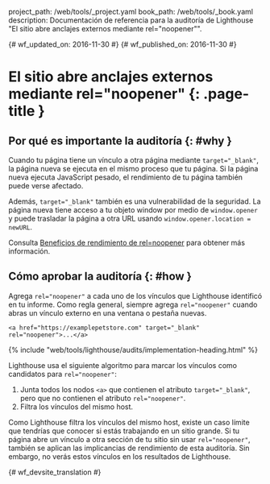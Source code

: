project_path: /web/tools/_project.yaml
book_path: /web/tools/_book.yaml
description: Documentación de referencia para la auditoría de Lighthouse "El sitio abre anclajes externos mediante rel="noopener"".

{# wf_updated_on: 2016-11-30 #}
{# wf_published_on: 2016-11-30 #}

# El sitio abre anclajes externos mediante rel="noopener"  {: .page-title }

## Por qué es importante la auditoría {: #why }

Cuando tu página tiene un vínculo a otra página mediante `target="_blank"`, la página nueva
se ejecuta en el mismo proceso que tu página. Si la página nueva ejecuta
JavaScript pesado, el rendimiento de tu página también puede verse afectado.

Además, `target="_blank"` también es una vulnerabilidad de la seguridad. La página nueva
tiene acceso a tu objeto window por medio de `window.opener` y puede trasladar la página
a otra URL usando `window.opener.location = newURL`.

Consulta [Beneficios de rendimiento de rel=noopener][jake] para obtener más información.

[jake]: https://jakearchibald.com/2016/performance-benefits-of-rel-noopener/

## Cómo aprobar la auditoría {: #how }

Agrega `rel="noopener"` a cada uno de los vínculos que Lighthouse identificó en tu
informe. Como regla general, siempre agrega `rel="noopener"` cuando abras un vínculo externo
en una ventana o pestaña nuevas.

    <a href="https://examplepetstore.com" target="_blank" rel="noopener">...</a>

{% include "web/tools/lighthouse/audits/implementation-heading.html" %}

Lighthouse usa el siguiente algoritmo para marcar los vínculos como candidatos para `rel="noopener"`:


1. Junta todos los nodos `<a>` que contienen el atributo `target="_blank"`, pero que no
   contienen el atributo `rel="noopener"`.
1. Filtra los vínculos del mismo host.

Como Lighthouse filtra los vínculos del mismo host, existe un caso límite
que tendrías que conocer si estás trabajando en un sitio grande. Si tu página abre
un vínculo a otra sección de tu sitio sin usar `rel="noopener"`, también se aplican las
implicancias de rendimiento de esta auditoría. Sin embargo, no verás estos
vínculos en los resultados de Lighthouse.


{# wf_devsite_translation #}
